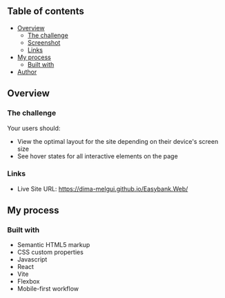 ## Table of contents

- [Overview](#overview)
  - [The challenge](#the-challenge)
  - [Screenshot](#screenshot)
  - [Links](#links)
- [My process](#my-process)
  - [Built with](#built-with)
- [Author](#author)

## Overview

### The challenge

Your users should:

- View the optimal layout for the site depending on their device's screen size
- See hover states for all interactive elements on the page

### Links


- Live Site URL: https://dima-melgui.github.io/Easybank.Web/

## My process

### Built with

- Semantic HTML5 markup
- CSS custom properties
- Javascript
- React
- Vite
- Flexbox
- Mobile-first workflow
